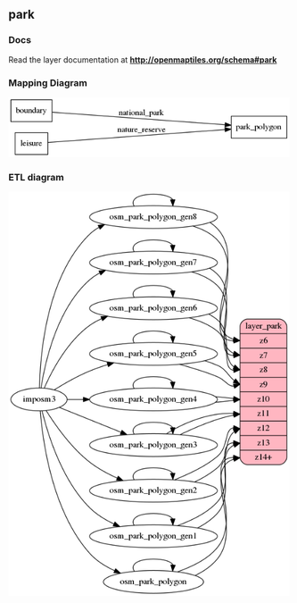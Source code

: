 ## park

### Docs
Read the layer documentation at **http://openmaptiles.org/schema#park**

### Mapping Diagram
![Mapping diagram for park](mapping_diagram.png?raw=true)

### ETL diagram
![ETL diagram for park](etl_diagram.png?raw=true)

